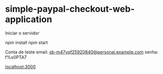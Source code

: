 # simple-paypal-checkout-web-application

Iniciar o servidor 

npm install
npm start

Conta de teste 
email: sb-m47yqf25920840@personal.example.com
senha: f%x0PTA7

[localhost:3000](http://localhost:3000/)


